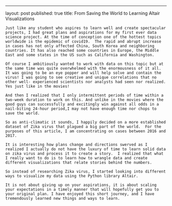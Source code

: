 ---
layout: post
published: true
title: From Saving the World to Learning Altair Visualizations

	Just like any student who aspires to learn well and create spectacular projects, I had great plans and aspirations for my first ever data science project. At the time of conception one of the hottest topics worldwide is the epidemic of covid19.  The rapid and abrupt increase in cases has not only affected China, South Korea and neighboring countries. It has also reached some countries in Europe, the Middle East and some states in the US such as California and Washington.

	Of course I ambitiously wanted to work with data on this topic but at the same time was quite overwhelmed with the enormousness of it all. It was going to be an eye popper and will help solve and contain the virus! I was going to see creative and unique correlations that no other well- experienced scientists nor analysts had seen nor realized. Yes just like in the movies!
	
	And then I realized that I only intermittent periods of time within a two-week duration to work on this. And unlike in the movies where the good guys can successfully and excitingly win against all odds in a nail-biting 24-hour period,I may not have enough time nor chops to save the world.

	So as anti-climatic it sounds, I happily decided on a more established dataset of Zika virus that plagued a big part of the world.  For the purposes of this article, I am concentrating on cases between 2016 and 2017.

	It is interesting how plans change and directions swerved as I realized I actually do not have the luxury of time to learn solid data on zika virus and process it to create a story.  I realized that what I really want to do is to learn how to wrangle data and create different visualizations that relate stories behind the numbers. 

	So instead of researching Zika virus, I started looking into different ways to visualize my data using the Python library Altair.

	It is not about giving up on your aspirations, it is about scaling your expectations in a timely manner that will hopefully get you to your original plan. I have enjoyed this short journey, and I have tremendously learned new things and ways to learn.

